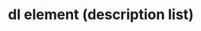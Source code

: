 ---
{
  "title": "dl element (description list)",
  "description": "Description list element. See the related [`dt` element](/tech/html/dt_element) and the [`dd` element](/tech/html/dd_element) for more information.",
  "category": "html",
  "keywords": [
    "dl element (description list)"
  ],
  "last_test_date": "2018-09-05",
  "test_results_url": "https://a11ysupport.io/tech/html/dl_element",
  "test_url": "https://a11ysupport.io/tech/html/dl_element",
  "notes": "The `dl` element and its associated `dt` and `dd` elements have poor to non-existent support. If it is critically important to convey relationships between terms and descriptions and the values of the two can be confused with each other (think a matching list of colors such as \"red: blue\", consider another approach such as a table or headings. It is often possible for a user to determine which text is a key and which text is a value just based upon the text alone. If this is the case for your implementation, it might be fine to use a `dl` element and hope for better support in the future.",
  "stats": {
    "jaws": {
      "chrome": {
        "85": "a"
      },
      "ie": {
        "11.134": "a"
      },
      "firefox": {
        "80": "a"
      }
    },
    "narrator": {
      "edge": {
        "85": "n"
      }
    },
    "nvda": {
      "chrome": {
        "85": "a"
      },
      "firefox": {
        "80": "a"
      }
    },
    "orca": {
      "firefox": {
        "80": "n"
      }
    },
    "talkback": {
      "and_chr": {
        "85": "u"
      }
    },
    "vo_ios": {
      "ios_saf": {
        "14": "a"
      }
    },
    "vo_macos": {
      "safari": {
        "14.0": "a"
      }
    }
  },
  "links": {
    "NVDA issue": "https://github.com/nvaccess/nvda/issues/3858",
    "JAWS issue": "https://github.com/FreedomScientific/VFO-standards-support/issues/157",
    "WHATWG HTML spec for description lists": "https://html.spec.whatwg.org/#the-dl-element",
    "HTML AAM for the dl element": "https://w3c.github.io/html-aam/#el-dl"
  }
}
---